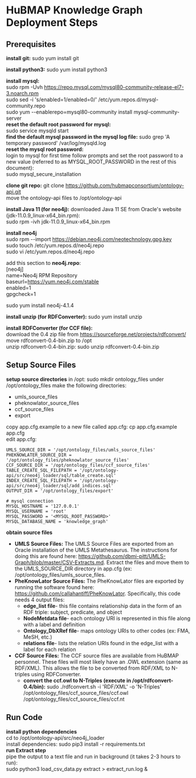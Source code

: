 # HuBMAP Knowledge Graph Deployment Steps

## Prerequisites

**install git:** sudo yum install git

**install python3:** sudo yum install python3

**install mysql:**  
sudo rpm -Uvh https://repo.mysql.com/mysql80-community-release-el7-3.noarch.rpm  
sudo sed -i 's/enabled=1/enabled=0/' /etc/yum.repos.d/mysql-community.repo  
sudo yum --enablerepo=mysql80-community install mysql-community-server  
**reset the default root password for mysql:**  
sudo service mysqld start  
**find the default mysql password in the mysql log file:**   sudo grep 'A temporary password' /var/log/mysqld.log  
**reset the mysql root password:**  
login to mysql for first time follow prompts and set the root password to a new value (referred to as MYSQL_ROOT_PASSWORD in the rest of this document):  
sudo mysql_secure_installation  


**clone git repo:** git clone https://github.com/hubmapconsortium/ontology-api.git  
move the ontology-api files to /opt/ontology-api  

**install Java 11 (for neo4j):** downloaded Java 11 SE from Oracle's website (jdk-11.0.9_linux-x64_bin.rpm):  
sudo rpm -ivh jdk-11.0.9_linux-x64_bin.rpm  

**install neo4j**  
sudo rpm --import https://debian.neo4j.com/neotechnology.gpg.key  
sudo touch /etc/yum.repos.d/neo4j.repo  
sudo vi /etc/yum.repos.d/neo4j.repo  

add this section to **neo4j.repo**:  
[neo4j]  
name=Neo4j RPM Repository  
baseurl=https://yum.neo4j.com/stable  
enabled=1  
gpgcheck=1  

sudo yum install neo4j-4.1.4

**install unzip (for RDFConverter):** sudo yum install unzip 

**install RDFConverter (for CCF file):**  
download the 0.4 zip file from https://sourceforge.net/projects/rdfconvert/  
move rdfconvert-0.4-bin.zip to /opt  
unzip rdfconvert-0.4-bin.zip: sudo unzip rdfconvert-0.4-bin.zip  

## Setup Source Files

**setup source directories**
in /opt: sudo mkdir ontology_files
under /opt/ontology_files make the following directories:
* umls_source_files
* pheknowlator_source_files
* ccf_source_files
* export

copy app.cfg.example to a new file called app.cfg: cp app.cfg.example app.cfg  
edit app.cfg:

```
UMLS_SOURCE_DIR = '/opt/ontology_files/umls_source_files'
PHEKNOWLATER_SOURCE_DIR = '/opt/ontology_files/pheknowlator_source_files'
CCF_SOURCE_DIR = '/opt/ontology_files/ccf_source_files'
TABLE_CREATE_SQL_FILEPATH = '/opt/ontology-api/src/neo4j_loader/sql/table_create.sql'
INDEX_CREATE_SQL_FILEPATH = '/opt/ontology-api/src/neo4j_loader/sql/add_indices.sql'
OUTPUT_DIR = '/opt/ontology_files/export'

# mysql connection
MYSQL_HOSTNAME = '127.0.0.1'
MYSQL_USERNAME = 'root'
MYSQL_PASSWORD = '<MYSQL_ROOT_PASSWORD>'
MYSQL_DATABASE_NAME = 'knowledge_graph'
```

**obtain source files**
* **UMLS Source Files:** The UMLS Source Files are exported from an Oracle installation of the UMLS Metathesaurus.  The instructions for doing this are found here: https://github.com/dbmi-pitt/UMLS-Graph/blob/master/CSV-Extracts.md.  Extract the files and move them to the UMLS_SOURCE_DIR directory in app.cfg (ex: /opt/ontology_files/umls_source_files.
* **PheKnowLator Source Files:** The PheKnowLator files are exported by running the software found here: https://github.com/callahantiff/PheKnowLator.  Specifically, this code needs 4 output files:
  * **edge_list file**- this file contains relationship data in the form of an RDF triple: subject, predicate, and object
  * **NodeMetdata file**- each ontology URI is represented in this file along with a label and definition
  * **Ontology_DbXRef file**- maps ontology URIs to other codes (ex: FMA, MeSH, etc.)
  * **relations file**- lists the relation URIs found in the edge_list with a label for each relation
* **CCF Source Files:** The CCF source files are available from HuBMAP personnel.  These files will most likely have an .OWL extension (same as RDF/XML).  This allows the file to be converted from RDF/XML to N-triples using RDFConverter.
  * **convert the ccf.owl to N-Triples (execute in /opt/rdfconvert-0.4/bin):** sudo ./rdfconvert.sh -i 'RDF/XML' -o 'N-Triples' /opt/ontology_files/ccf_source_files/ccf.owl /opt/ontology_files/ccf_source_files/ccf.nt
 
## Run Code
**install python dependencies**  
cd to /opt/ontology-api/src/neo4j_loader  
install dependencies: sudo pip3 install -r requirements.txt  
**run Extract step**  
pipe the output to a text file and run in background (it takes 2-3 hours to run):  
sudo python3 load_csv_data.py extract > extract_run.log &  



